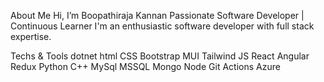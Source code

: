 About Me
Hi, I’m Boopathiraja Kannan
Passionate Software Developer | Continuous Learner
I'm an enthusiastic software developer with full stack expertise.


Techs & Tools
dotnet html CSS Bootstrap MUI Tailwind JS React Angular Redux Python C++ MySql MSSQL Mongo Node Git Actions Azure

